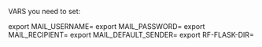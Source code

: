 VARS you need to set:

export MAIL_USERNAME=
export MAIL_PASSWORD=
export MAIL_RECIPIENT=
export MAIL_DEFAULT_SENDER=
export RF-FLASK-DIR=
